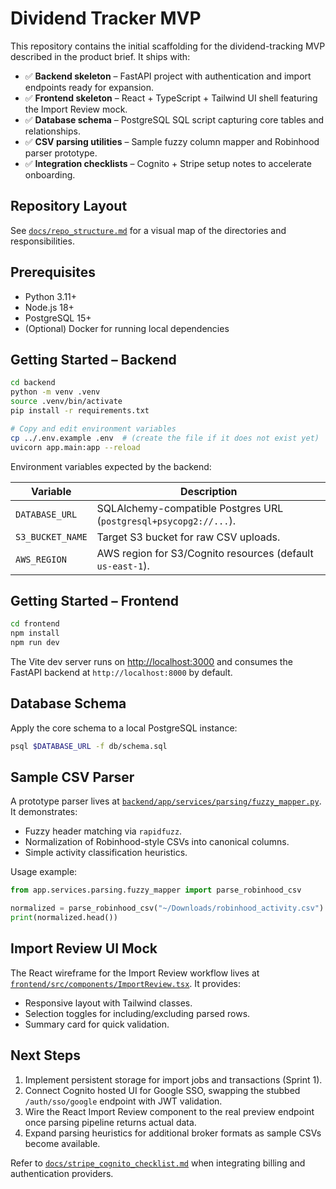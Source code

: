 # Dividend Tracker MVP

This repository contains the initial scaffolding for the dividend-tracking MVP described in the product brief. It ships with:

- ✅ **Backend skeleton** – FastAPI project with authentication and import endpoints ready for expansion.
- ✅ **Frontend skeleton** – React + TypeScript + Tailwind UI shell featuring the Import Review mock.
- ✅ **Database schema** – PostgreSQL SQL script capturing core tables and relationships.
- ✅ **CSV parsing utilities** – Sample fuzzy column mapper and Robinhood parser prototype.
- ✅ **Integration checklists** – Cognito + Stripe setup notes to accelerate onboarding.

## Repository Layout

See [`docs/repo_structure.md`](docs/repo_structure.md) for a visual map of the directories and responsibilities.

## Prerequisites

- Python 3.11+
- Node.js 18+
- PostgreSQL 15+
- (Optional) Docker for running local dependencies

## Getting Started – Backend

```bash
cd backend
python -m venv .venv
source .venv/bin/activate
pip install -r requirements.txt

# Copy and edit environment variables
cp ../.env.example .env  # (create the file if it does not exist yet)
uvicorn app.main:app --reload
```

Environment variables expected by the backend:

| Variable | Description |
| --- | --- |
| `DATABASE_URL` | SQLAlchemy-compatible Postgres URL (`postgresql+psycopg2://...`). |
| `S3_BUCKET_NAME` | Target S3 bucket for raw CSV uploads. |
| `AWS_REGION` | AWS region for S3/Cognito resources (default `us-east-1`). |

## Getting Started – Frontend

```bash
cd frontend
npm install
npm run dev
```

The Vite dev server runs on [http://localhost:3000](http://localhost:3000) and consumes the FastAPI backend at `http://localhost:8000` by default.

## Database Schema

Apply the core schema to a local PostgreSQL instance:

```bash
psql $DATABASE_URL -f db/schema.sql
```

## Sample CSV Parser

A prototype parser lives at [`backend/app/services/parsing/fuzzy_mapper.py`](backend/app/services/parsing/fuzzy_mapper.py). It demonstrates:

- Fuzzy header matching via `rapidfuzz`.
- Normalization of Robinhood-style CSVs into canonical columns.
- Simple activity classification heuristics.

Usage example:

```python
from app.services.parsing.fuzzy_mapper import parse_robinhood_csv

normalized = parse_robinhood_csv("~/Downloads/robinhood_activity.csv")
print(normalized.head())
```

## Import Review UI Mock

The React wireframe for the Import Review workflow lives at [`frontend/src/components/ImportReview.tsx`](frontend/src/components/ImportReview.tsx). It provides:

- Responsive layout with Tailwind classes.
- Selection toggles for including/excluding parsed rows.
- Summary card for quick validation.

## Next Steps

1. Implement persistent storage for import jobs and transactions (Sprint 1).
2. Connect Cognito hosted UI for Google SSO, swapping the stubbed `/auth/sso/google` endpoint with JWT validation.
3. Wire the React Import Review component to the real preview endpoint once parsing pipeline returns actual data.
4. Expand parsing heuristics for additional broker formats as sample CSVs become available.

Refer to [`docs/stripe_cognito_checklist.md`](docs/stripe_cognito_checklist.md) when integrating billing and authentication providers.
